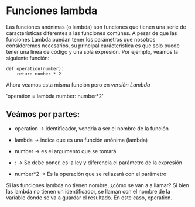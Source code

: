 # Funciones lambda
Las funciones anónimas (o lambda) son funciones que tienen una serie de características diferentes a las funciones
comúnes.
A pesar de que las funciones Lambda puedan tener los parámetros que nosotros consideremos necesarios, su principal
carácterística  es que solo puede tener una línea de código y una sola expresión. Por ejemplo, veamos la siguiente
función:

~~~~
def operation(number):
    return number * 2
~~~~

Ahora veamos esta misma función pero en *versión Lambda*

'operation = lambda number: number*2'

## Veámos por partes:
- operation -> identificador, vendría a ser el nombre de la función

- lambda -> indica que es una función anónima (lambda)

- number -> es el argumento que se tomará

- : -> Se debe poner, es la ley y diferencia el parámetro de la expresión

- number*2 -> Es la operación que se reliazará con el parámetro


Si las funciones lambda no tienen nombre, ¿cómo se van a a llamar?
Si bien las lambda no tienen un identificador, se llaman con el nombre de la variable donde se va a guardar el
resultado. En este caso, operation.
